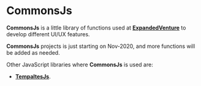 # CommonsJs

**CommonsJs** is a little library of functions used at [**ExpandedVenture**](https://expandedventure.com/expandedventure) to develop different UI/UX features.

**CommonsJs** projects is just starting on Nov-2020, and more functions will be added as needed.

Other JavaScript libraries where **CommonsJs** is used are:
* [**TempaltesJs**](https://github.com/leandrosardi/templatesjs).
